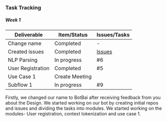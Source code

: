 ### Task Tracking


##### Week 1

| Deliverable       | Item/Status       |  Issues/Tasks
| -------------     | ------------      |  ------------
| Change name       | Completed         |  -
| Created issues    | Completed         |  [Issues](https://github.ncsu.edu/nsingh9/CSC510-Bot/issues)
| NLP Parsing       | In progress       |  #6
| User Registration | Completed         |  #5
| Use Case 1        | Create Meeting    
| Subflow 1         | In progress       |  #9

Firstly, we changed our name to BotBai after receiving feedback from you about the Design.
We started working on our bot by creating initial repos and issues and dividing the tasks into modules.
We started working on the modules- User registration, context tokenization and use case 1.


